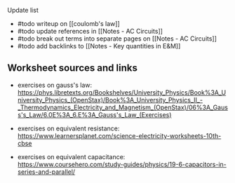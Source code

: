Update list 
- #todo writeup on [[coulomb's law]]
- #todo update references in [[Notes - AC Circuits]]
- #todo break out terms into separate pages on [[Notes - AC Circuits]]
- #todo add backlinks to [[Notes - Key quantities in E&M]]

## Worksheet sources and links

- exercises on gauss's law: https://phys.libretexts.org/Bookshelves/University_Physics/Book%3A_University_Physics_(OpenStax)/Book%3A_University_Physics_II_-_Thermodynamics_Electricity_and_Magnetism_(OpenStax)/06%3A_Gauss's_Law/6.0E%3A_6.E%3A_Gauss's_Law_(Exercises)

- exercises on equivalent resistance: https://www.learnersplanet.com/science-electricity-worksheets-10th-cbse

- exercises on equivalent capacitance: https://www.coursehero.com/study-guides/physics/19-6-capacitors-in-series-and-parallel/